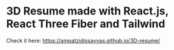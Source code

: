 # 3D Resume made with React.js, React Three Fiber and Tailwind

Check it here: https://ampatzidissavvas.github.io/3D-resume/
